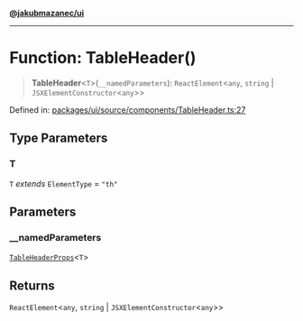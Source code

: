 [**@jakubmazanec/ui**](../README.md)

---

# Function: TableHeader()

> **TableHeader**\<`T`\>(`__namedParameters`): `ReactElement`\<`any`, `string` \|
> `JSXElementConstructor`\<`any`\>\>

Defined in:
[packages/ui/source/components/TableHeader.ts:27](https://github.com/jakubmazanec/tools/blob/6fe16df773d5da14c29261ea934e72b3f99fabb7/packages/ui/source/components/TableHeader.ts#L27)

## Type Parameters

### T

`T` _extends_ `ElementType` = `"th"`

## Parameters

### \_\_namedParameters

[`TableHeaderProps`](../type-aliases/TableHeaderProps.md)\<`T`\>

## Returns

`ReactElement`\<`any`, `string` \| `JSXElementConstructor`\<`any`\>\>
